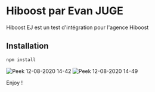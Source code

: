 # Hiboost par Evan JUGE

Hiboost EJ est un test d'intégration pour l'agence Hiboost

## Installation

```bash
npm install
```

![Peek 12-08-2020 14-42](https://user-images.githubusercontent.com/32338891/90017154-6463c580-dcab-11ea-8e9d-c2ee3aef0381.gif)
![Peek 12-08-2020 14-49](https://user-images.githubusercontent.com/32338891/90017161-688fe300-dcab-11ea-9302-874bb49a2c9a.gif)


Enjoy !

